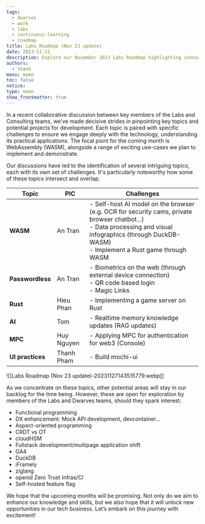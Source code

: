 ```yaml
---
tags:
  - dwarves
  - work
  - labs
  - continuous-learning
  - roadmap
title: Labs Roadmap (Nov 23 update)
date: 2023-11-21
description: Explore our November 2023 Labs Roadmap highlighting innovative technology projects and challenges for the upcoming month. Key focus areas include WebAssembly (WASM), Passwordless Authentication, Rust, AI, MPC, and UI practices.
authors:
  - thanh
menu: memo
toc: false
notice: 
type: memo
show_frontmatter: true
---
```

In a recent collaborative discussion between key members of the Labs and Consulting teams, we've made decisive strides in pinpointing key topics and potential projects for development. Each topic is paired with specific challenges to ensure we engage deeply with the technology, understanding its practical applications. The focal point for the coming month is WebAssembly (WASM), alongside a range of exciting use-cases we plan to implement and demonstrate.

Our discussions have led to the identification of several intriguing topics, each with its own set of challenges. It's particularly noteworthy how some of these topics intersect and overlap.

|Topic|PIC|Challenges|
|---|---|---|
|**WASM**|An Tran|- Self-host AI model on the browser (e.g. OCR for security cams, private browser chatbot...) <br> - Data processing and visual infographics (through DuckDB-WASM) <br> - Implement a Rust game through WASM|
|**Passwordless**|An Tran|- Biometrics on the web (through external device connection) <br> - QR code based login <br> - Magic Links|
|**Rust**|Hieu Phan|- Implementing a game server on Rust|
|**AI**|Tom|- Realtime memory knowledge updates (RAG updates)|
|**MPC**|Huy Nguyen|- Applying MPC for authentication for web3 (Console)|
|**UI practices**|Thanh Pham|- Build mochi-ui|

![[Labs Roadmap (Nov 23 update)-20231127143515779.webp]]

As we concentrate on these topics, other potential areas will stay in our backlog for the time being. However, these are open for exploration by members of the Labs and Dwarves teams, should they spark interest:

- Functional programming
- DX enhancement: Mock API development, devcontainer…
- Aspect-oriented programming
- CRDT vs OT
- cloudHSM
- Fullstack development/multipage application shift
- GA4
- DuckDB
- iFramely
- ziglang
- openid Zero Trust Infras/CI
- Self-hosted feature flag

We hope that the upcoming months will be promising. Not only do we aim to enhance our knowledge and skills, but we also hope that it will unlock new opportunities in our tech business. Let’s embark on this journey with excitement!